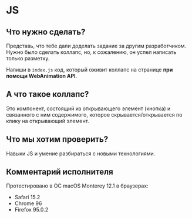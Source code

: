 # JS

## Что нужно сделать?
Представь, что тебе дали доделать задание за другим разработчиком. Нужно было сделать коллапс, но, к сожалению, он успел написать только разметку.

Напиши в ```index.js``` код, который оживит коллапс на странице **при помощи WebAnimation API**.

## А что такое коллапс?
Это компонент, состоящий из открывающего элемент (кнопка) и связанного с ним содержимого, которое скрывается/открывается по клику на открывающий элемент.

## Что мы хотим проверить?
Навыки JS и умение разбираться с новыми технологиями.

## Комментарий исполнителя
Протестировано в ОС macOS Monterey 12.1 в браузерах:
* Safari 15.2
* Chrome 96
* Firefox 95.0.2
